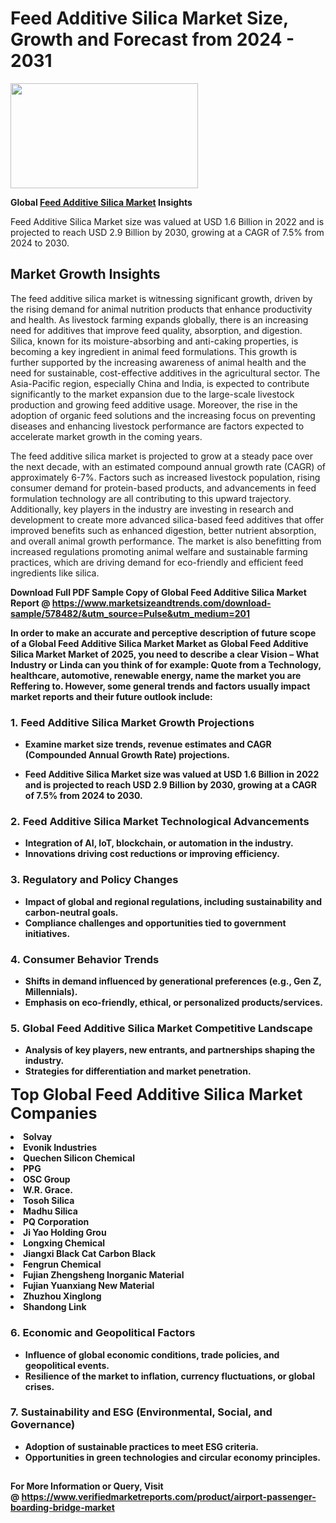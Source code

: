 <H1>Feed Additive Silica Market Size, Growth and Forecast from 2024 - 2031</H1><img class="aligncenter size-medium wp-image-584254" src="https://thirdeyenews.in/wp-content/uploads/2024/09/Global-Market-Research-300x168.jpeg" alt="" width="300" height="168" /><p><strong>Global&nbsp;<a href="https://www.marketsizeandtrends.com/download-sample/578482/&amp;utm_source=Pulse&amp;utm_medium=201">Feed Additive Silica Market</a> Insights</strong></p><p>Feed Additive Silica Market size was valued at USD 1.6 Billion in 2022 and is projected to reach USD 2.9 Billion by 2030, growing at a CAGR of 7.5% from 2024 to 2030.</p><p><h2>Market Growth Insights</h2> <p>The feed additive silica market is witnessing significant growth, driven by the rising demand for animal nutrition products that enhance productivity and health. As livestock farming expands globally, there is an increasing need for additives that improve feed quality, absorption, and digestion. Silica, known for its moisture-absorbing and anti-caking properties, is becoming a key ingredient in animal feed formulations. This growth is further supported by the increasing awareness of animal health and the need for sustainable, cost-effective additives in the agricultural sector. The Asia-Pacific region, especially China and India, is expected to contribute significantly to the market expansion due to the large-scale livestock production and growing feed additive usage. Moreover, the rise in the adoption of organic feed solutions and the increasing focus on preventing diseases and enhancing livestock performance are factors expected to accelerate market growth in the coming years.</p> <p><strong></strong></p> <p>The feed additive silica market is projected to grow at a steady pace over the next decade, with an estimated compound annual growth rate (CAGR) of approximately 6-7%. Factors such as increased livestock population, rising consumer demand for protein-based products, and advancements in feed formulation technology are all contributing to this upward trajectory. Additionally, key players in the industry are investing in research and development to create more advanced silica-based feed additives that offer improved benefits such as enhanced digestion, better nutrient absorption, and overall animal growth performance. The market is also benefitting from increased regulations promoting animal welfare and sustainable farming practices, which are driving demand for eco-friendly and efficient feed ingredients like silica.</p> <p><strong></p><p><span class=""><strong>Download Full PDF Sample Copy of Global Feed Additive Silica Market Report</strong> @ <a href="https://www.marketsizeandtrends.com/download-sample/578482/&amp;utm_source=Pulse&amp;utm_medium=201" target="_blank">https://www.marketsizeandtrends.com/download-sample/578482/&amp;utm_source=Pulse&amp;utm_medium=201</a></span></p><p>In order to make an accurate and perceptive description of future scope of a Global&nbsp;Feed Additive Silica Market Market as Global&nbsp;Feed Additive Silica Market Market of 2025, you need to describe a clear Vision &ndash; What Industry or Linda can you think of for example: Quote from a Technology, healthcare, automotive, renewable energy, name the market you are Reffering to. However, some general trends and factors usually impact market reports and their future outlook include:</p><h3>1.&nbsp;<strong>Feed Additive Silica Market Growth Projections</strong></h3><ul><li>Examine market size trends, revenue estimates and CAGR (Compounded Annual Growth Rate) projections.</li><li><p>Feed Additive Silica Market size was valued at USD 1.6 Billion in 2022 and is projected to reach USD 2.9 Billion by 2030, growing at a CAGR of 7.5% from 2024 to 2030.</p></li></ul><h3>2.&nbsp;<strong>Feed Additive Silica Market Technological Advancements</strong></h3><ul><li>Integration of AI, IoT, blockchain, or automation in the industry.</li><li>Innovations driving cost reductions or improving efficiency.</li></ul><h3>3.&nbsp;<strong>Regulatory and Policy Changes</strong></h3><ul><li>Impact of global and regional regulations, including sustainability and carbon-neutral goals.</li><li>Compliance challenges and opportunities tied to government initiatives.</li></ul><h3>4.&nbsp;<strong>Consumer Behavior Trends</strong></h3><ul><li>Shifts in demand influenced by generational preferences (e.g., Gen Z, Millennials).</li><li>Emphasis on eco-friendly, ethical, or personalized products/services.</li></ul><h3>5.&nbsp;<strong>Global Feed Additive Silica Market Competitive Landscape</strong></h3><ul><li>Analysis of key players, new entrants, and partnerships shaping the industry.</li><li>Strategies for differentiation and market penetration.</li></ul><p data-pm-slice="1 1 []"><span style="color: inherit; font-family: inherit; font-size: 25px;">Top Global Feed Additive Silica Market Companies</span></p><div class="" data-test-id=""><p><li>Solvay</li><li> Evonik Industries</li><li> Quechen Silicon Chemical</li><li> PPG</li><li> OSC Group</li><li> W.R. Grace.</li><li> Tosoh Silica</li><li> Madhu Silica</li><li> PQ Corporation</li><li> Ji Yao Holding Grou</li><li> Longxing Chemical</li><li> Jiangxi Black Cat Carbon Black</li><li> Fengrun Chemical</li><li> Fujian Zhengsheng Inorganic Material</li><li> Fujian Yuanxiang New Material</li><li> Zhuzhou Xinglong</li><li> Shandong Link</li></p></div><h3>6.&nbsp;<strong>Economic and Geopolitical Factors</strong></h3><ul><li>Influence of global economic conditions, trade policies, and geopolitical events.</li><li>Resilience of the market to inflation, currency fluctuations, or global crises.</li></ul><h3>7.&nbsp;<strong>Sustainability and ESG (Environmental, Social, and Governance)</strong></h3><ul><li>Adoption of sustainable practices to meet ESG criteria.</li><li>Opportunities in green technologies and circular economy principles.</li></ul><h2><strong style="font-size: 14px;">For More Information or Query, Visit @&nbsp;</strong><a style="background-color: #ffffff; font-size: 14px;" href="https://www.marketsizeandtrends.com/report/feed-additive-silica-market/" target="_blank">https://www.verifiedmarketreports.com/product/airport-passenger-boarding-bridge-market</a></h2>